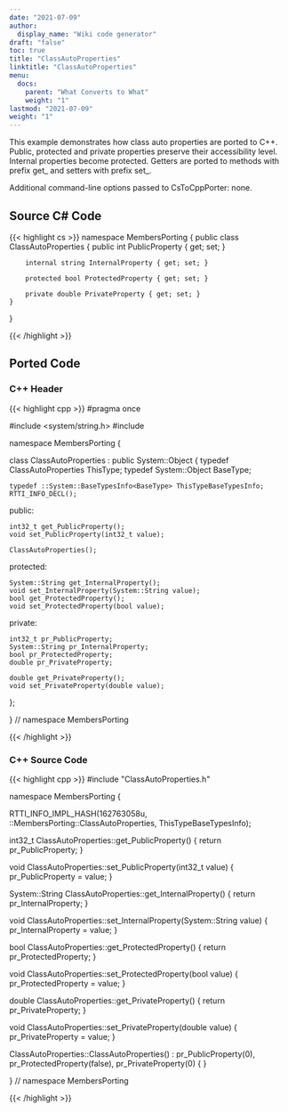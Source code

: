 ```yaml
---
date: "2021-07-09"
author:
  display_name: "Wiki code generator"
draft: "false"
toc: true
title: "ClassAutoProperties"
linktitle: "ClassAutoProperties"
menu:
  docs:
    parent: "What Converts to What"
    weight: "1"
lastmod: "2021-07-09"
weight: "1"
---
```


This example demonstrates how class auto properties are ported to C++. Public, protected and private properties preserve their accessibility level. Internal properties become protected. Getters are ported to  methods with prefix get_ and setters with prefix set_.

Additional command-line options passed to CsToCppPorter: none.

## Source C# Code ##

{{< highlight cs >}}
namespace MembersPorting
{
    public class ClassAutoProperties
    {
        public int PublicProperty { get; set; }

        internal string InternalProperty { get; set; }

        protected bool ProtectedProperty { get; set; }

        private double PrivateProperty { get; set; }
    }
}

{{< /highlight >}}

## Ported Code ##

### C++ Header ###

{{< highlight cpp >}}
#pragma once

#include <system/string.h>
#include <cstdint>

namespace MembersPorting {

class ClassAutoProperties : public System::Object
{
    typedef ClassAutoProperties ThisType;
    typedef System::Object BaseType;
    
    typedef ::System::BaseTypesInfo<BaseType> ThisTypeBaseTypesInfo;
    RTTI_INFO_DECL();
    
public:

    int32_t get_PublicProperty();
    void set_PublicProperty(int32_t value);
    
    ClassAutoProperties();
    
protected:

    System::String get_InternalProperty();
    void set_InternalProperty(System::String value);
    bool get_ProtectedProperty();
    void set_ProtectedProperty(bool value);
    
private:

    int32_t pr_PublicProperty;
    System::String pr_InternalProperty;
    bool pr_ProtectedProperty;
    double pr_PrivateProperty;
    
    double get_PrivateProperty();
    void set_PrivateProperty(double value);
    
};

} // namespace MembersPorting



{{< /highlight >}}

### C++ Source Code ###

{{< highlight cpp >}}
#include "ClassAutoProperties.h"

namespace MembersPorting {

RTTI_INFO_IMPL_HASH(162763058u, ::MembersPorting::ClassAutoProperties, ThisTypeBaseTypesInfo);

int32_t ClassAutoProperties::get_PublicProperty()
{
    return pr_PublicProperty;
}

void ClassAutoProperties::set_PublicProperty(int32_t value)
{
    pr_PublicProperty = value;
}

System::String ClassAutoProperties::get_InternalProperty()
{
    return pr_InternalProperty;
}

void ClassAutoProperties::set_InternalProperty(System::String value)
{
    pr_InternalProperty = value;
}

bool ClassAutoProperties::get_ProtectedProperty()
{
    return pr_ProtectedProperty;
}

void ClassAutoProperties::set_ProtectedProperty(bool value)
{
    pr_ProtectedProperty = value;
}

double ClassAutoProperties::get_PrivateProperty()
{
    return pr_PrivateProperty;
}

void ClassAutoProperties::set_PrivateProperty(double value)
{
    pr_PrivateProperty = value;
}

ClassAutoProperties::ClassAutoProperties() : pr_PublicProperty(0), pr_ProtectedProperty(false), pr_PrivateProperty(0)
{
}

} // namespace MembersPorting

{{< /highlight >}}
